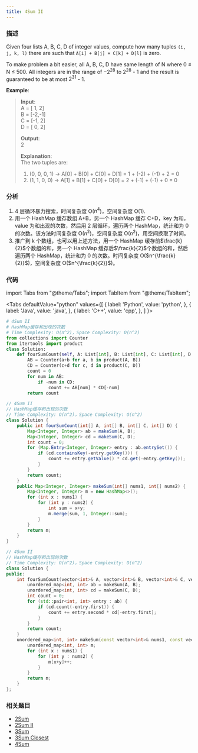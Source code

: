 ```yaml
---
title: 4Sum II
---
```


### 描述

Given four lists A, B, C, D of integer values, compute how many tuples `(i, j, k, l)` there are such that `A[i] + B[j] + C[k] + D[l]` is zero.

To make problem a bit easier, all A, B, C, D have same length of N where 0 ≤ N ≤ 500. All integers are in the range of $-2^{28}$ to $2^{28}$ - 1 and the result is guaranteed to be at most $2^{31}$ - 1.

**Example**:

> **Input**:  
> A = [ 1, 2]  
> B = [-2,-1]  
> C = [-1, 2]  
> D = [ 0, 2]
>
> **Output**:  
> 2
>
> **Explanation**:  
> The two tuples are:
>
> 1. (0, 0, 0, 1) -> A[0] + B[0] + C[0] + D[1] = 1 + (-2) + (-1) + 2 = 0
> 2. (1, 1, 0, 0) -> A[1] + B[1] + C[0] + D[0] = 2 + (-1) + (-1) + 0 = 0

### 分析

1. 4 层循环暴力搜索，时间复杂度 O($n^4$)，空间复杂度 O(1).
2. 用一个 HashMap 缓存数组 A+B，另一个 HashMap 缓存 C+D，key 为和，value 为和出现的次数，然后用 2 层循环，遍历两个 HashMap，统计和为 0 的次数。该方法时间复杂度 O($n^2$)，空间复杂度 O($n^2$)，用空间换取了时间。
3. 推广到 k 个数组，也可以用上述方法，用一个 HashMap 缓存前$\frac{k}{2}$个数组的和，另一个 HashMap 缓存后$\frac{k}{2}$个数组的和，然后遍历两个 HashMap，统计和为 0 的次数。时间复杂度 O($n^{\frac{k}{2}}$)，空间复杂度 O($n^{\frac{k}{2}}$)。

### 代码

import Tabs from "@theme/Tabs";
import TabItem from "@theme/TabItem";

<Tabs
defaultValue="python"
values={[
{ label: 'Python', value: 'python', },
{ label: 'Java', value: 'java', },
{ label: 'C++', value: 'cpp', },
]
}>
<TabItem value="python">

```python
# 4Sum II
# HashMap缓存和出现的次数
# Time Complexity: O(n^2)，Space Complexity: O(n^2)
from collections import Counter
from itertools import product
class Solution:
    def fourSumCount(self, A: List[int], B: List[int], C: List[int], D: List[int]) -> int:
        AB = Counter(a+b for a, b in product(A, B))
        CD = Counter(c+d for c, d in product(C, D))
        count = 0
        for num in AB:
            if -num in CD:
                count += AB[num] * CD[-num]
        return count
```

</TabItem>
<TabItem value="java">

```java
// 4Sum II
// HashMap缓存和出现的次数
// Time Complexity: O(n^2)，Space Complexity: O(n^2)
class Solution {
    public int fourSumCount(int[] A, int[] B, int[] C, int[] D) {
        Map<Integer, Integer> ab = makeSum(A, B);
        Map<Integer, Integer> cd = makeSum(C, D);
        int count = 0;
        for (Map.Entry<Integer, Integer> entry : ab.entrySet()) {
            if (cd.containsKey(-entry.getKey())) {
                count += entry.getValue() * cd.get(-entry.getKey());
            }
        }
        return count;
    }
    public Map<Integer, Integer> makeSum(int[] nums1, int[] nums2) {
        Map<Integer, Integer> m = new HashMap<>();
        for (int x : nums1) {
            for (int y : nums2) {
                int sum = x+y;
                m.merge(sum, 1, Integer::sum);
            }
        }
        return m;
    }
}
```

</TabItem>
<TabItem value="cpp">

```cpp
// 4Sum II
// HashMap缓存和出现的次数
// Time Complexity: O(n^2)，Space Complexity: O(n^2)
class Solution {
public:
    int fourSumCount(vector<int>& A, vector<int>& B, vector<int>& C, vector<int>& D) {
        unordered_map<int, int> ab = makeSum(A, B);
        unordered_map<int, int> cd = makeSum(C, D);
        int count = 0;
        for (std::pair<int, int> entry : ab) {
            if (cd.count(-entry.first)) {
                count += entry.second * cd[-entry.first];
            }
        }
        return count;
    }
    unordered_map<int, int> makeSum(const vector<int>& nums1, const vector<int>& nums2) {
        unordered_map<int, int> m;
        for (int x : nums1) {
            for (int y : nums2) {
                m[x+y]++;
            }
        }
        return m;
    }
};
```

</TabItem>
</Tabs>

### 相关题目

- [2Sum](2sum.md)
- [2Sum II](2sum-ii.md)
- [3Sum](3sum.md)
- [3Sum Closest](3sum-closest.md)
- [4Sum](4sum.md)
